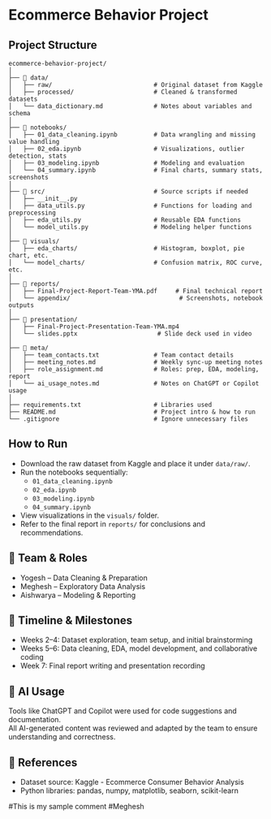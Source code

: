 # Ecommerce Behavior Project

## Project Structure

```
ecommerce-behavior-project/
│
├── 📁 data/
│   ├── raw/                            # Original dataset from Kaggle
│   ├── processed/                      # Cleaned & transformed datasets
│   └── data_dictionary.md              # Notes about variables and schema
│
├── 📁 notebooks/
│   ├── 01_data_cleaning.ipynb          # Data wrangling and missing value handling
│   ├── 02_eda.ipynb                    # Visualizations, outlier detection, stats
│   ├── 03_modeling.ipynb               # Modeling and evaluation
│   └── 04_summary.ipynb                # Final charts, summary stats, screenshots
│
├── 📁 src/                              # Source scripts if needed
│   ├── __init__.py
│   ├── data_utils.py                   # Functions for loading and preprocessing
│   ├── eda_utils.py                    # Reusable EDA functions
│   └── model_utils.py                  # Modeling helper functions
│
├── 📁 visuals/
│   ├── eda_charts/                     # Histogram, boxplot, pie chart, etc.
│   └── model_charts/                   # Confusion matrix, ROC curve, etc.
│
├── 📁 reports/
│   ├── Final-Project-Report-Team-YMA.pdf     # Final technical report
│   └── appendix/                              # Screenshots, notebook outputs
│
├── 📁 presentation/
│   ├── Final-Project-Presentation-Team-YMA.mp4
│   └── slides.pptx                      # Slide deck used in video
│
├── 📁 meta/
│   ├── team_contacts.txt               # Team contact details
│   ├── meeting_notes.md                # Weekly sync-up meeting notes
│   ├── role_assignment.md              # Roles: prep, EDA, modeling, report
│   └── ai_usage_notes.md               # Notes on ChatGPT or Copilot usage
│
├── requirements.txt                    # Libraries used
├── README.md                           # Project intro & how to run
└── .gitignore                          # Ignore unnecessary files
```

## How to Run

- Download the raw dataset from Kaggle and place it under `data/raw/`.
- Run the notebooks sequentially:
  - `01_data_cleaning.ipynb`
  - `02_eda.ipynb`
  - `03_modeling.ipynb`
  - `04_summary.ipynb`
- View visualizations in the `visuals/` folder.
- Refer to the final report in `reports/` for conclusions and recommendations.

## 👥 Team & Roles

- Yogesh – Data Cleaning & Preparation  
- Meghesh – Exploratory Data Analysis  
- Aishwarya – Modeling & Reporting  

## 📅 Timeline & Milestones

- Weeks 2–4: Dataset exploration, team setup, and initial brainstorming  
- Weeks 5–6: Data cleaning, EDA, model development, and collaborative coding  
- Week 7: Final report writing and presentation recording  

## 🧠 AI Usage

Tools like ChatGPT and Copilot were used for code suggestions and documentation.  
All AI-generated content was reviewed and adapted by the team to ensure understanding and correctness.

## 📄 References

- Dataset source: Kaggle - Ecommerce Consumer Behavior Analysis  
- Python libraries: pandas, numpy, matplotlib, seaborn, scikit-learn

#This is my sample comment #Meghesh
